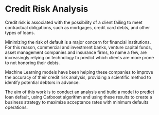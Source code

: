 # Credit Risk Analysis

Credit risk is associated with the possibility of a client failing to meet contractual obligations, such as mortgages, credit card debts, and other types of loans.

Minimizing the risk of default is a major concern for financial institutions. For this reason, commercial and investment banks, venture capital funds, asset management companies and insurance firms, to name a few, are increasingly relying on technology to predict which clients are more prone to not honoring their debts.

Machine Learning models have been helping these companies to improve the accuracy of their credit risk analysis, providing a scientific method to identify potential debtors in advance.

The aim of this work is to conduct an analysis and build a model to predict loan default, using Catboost algorithm and using these results to create a business strategy to maximize acceptance rates with minimum defaults operations.
